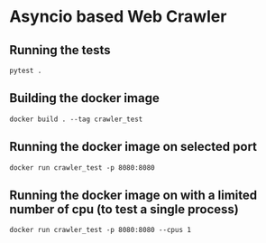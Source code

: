 # Asyncio based Web Crawler

## Running the tests  
`pytest .`

## Building the docker image  
`docker build . --tag crawler_test`

## Running the docker image on selected port 
`docker run crawler_test -p 8080:8080`

## Running the docker image on with a limited number of cpu (to test a single process) 
`docker run crawler_test -p 8080:8080 --cpus 1`


